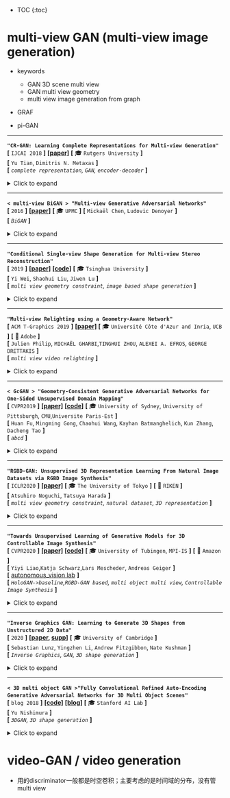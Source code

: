 * TOC
{:toc}

# multi-view GAN (multi-view image generation)

- keywords
  - GAN 3D scene multi view
  - GAN multi view geometry
  - multi view image generation from graph

- GRAF
- pi-GAN

---

**`"CR-GAN: Learning Complete Representations for Multi-view Generation"`**  
**[** `IJCAI 2018` **]** **[[paper]](https://www.ijcai.org/Proceedings/2018/0131.pdf)** **[** :mortar_board: `Rutgers University` **]**  
**[**  `Yu Tian`,  `Dimitris N. Metaxas` **]**  
**[** _`complete representation`, `GAN`, `encoder-decoder`_  **]**  

<details>
  <summary markdown="0">Click to expand</summary>

- **Motivation**
  - 第一个调查GAN模型的"complete representations"
  - 用CR-GAN来学习完整的表达，使用一种两通路的模式(`reconstruction path` + `generation path`)
  - CR-GAN可以利用`unlabeled data`来`self supervision`，使得生成的质量更好
  - 即使对于**unseen**的dataset，对于**wild conditions**，CR-GAN可以产生高质量的**multi view**图片
- **之前的GAN-based方法**：encoder-decoder+discriminator

  - |                  ![img](media/56666611.png)                  |
    | :----------------------------------------------------------: |
    | 相比于之前的GAN-based方法，多了一条`generation path`，试图补全z space |
    
  - encoder把图片map到一个latent space，然后操作embedding，然后decoder生成新视角
  - [CVPR 2017] [[paper]](https://openaccess.thecvf.com/content_cvpr_2017/papers/Tran_Disentangled_Representation_Learning_CVPR_2017_paper.pdf) <DR-GAN> Disentangled Representation Learning GAN for Pose-Invariant Face Recognition
  - [2017]  Multi-view image generation from a single-view. 
  - **_之前的GAN-based方法的问题_**：
    - 学到的都是“不完整”的表征，对于"unseen"data\无边界的data的泛化性很差
    - ==**思考**==：encoder网络学到的大概率就是不完整的表征；这也是为什么用auto-decoder而不是encoder-decoder
- **proposal**
  - 除了`reconstruction path`外，引入另一条`generation path`来 从随机采样的sample 创建view-specific images
  - 两条path **共享**同样的G参数：在生成通路学到的G 会引导reconstruction path中的E和D的学习，反过来也是一样
  - E is force to be G的逆向过程，使得学到的**representation可以span the entire Z space**  
  - 更重要的是，两通路的学习过程可以很容易地利用**有label、无label**的数据，对于自监督学习而言，从而大大丰富了Z space，对于自然的生成来说。
- **discriminators** 
  - ![img](media/57229841-1603684635887.png)
  - **==问题==** ：原来这些GAN-based方法中的discriminator都是干什么用的？单纯只是增加图像的细节程度？
  - DR-GAN中：discriminator有两个任务：① id 分类。discriminator输出一个分类输出。② pose分类。分类器输出。

</details>

---

**`< multi-view BiGAN > "Multi-view Generative Adversarial Networks"`**  
**[** `2016` **]** **[[paper]](https://arxiv.org/pdf/1611.02019.pdf)** **[** :mortar_board: `UPMC` **]** 
**[**  `Mickaël Chen`, `Ludovic Denoyer`  **]**  
**[** _`BiGAN`_ **]**  

<details>
  <summary markdown="0">Click to expand</summary>
too old

- **Motivation**
  - ![img](media/54910786.png)
    - 把BiGAN改造成适应conditional 概率；一个可以学到P(y\|x)，x可以是单张图片或者是多张view的集合
  - ![img](media/55062754.png)
    - 创造了一个multi-view model，给予任意一组subset of views，评估可能的输出的分布
    - 如果说，一种自然的把BiGAN 延伸到适应multi view输入的方式 是 定义一个从a set of view到一个representation space的mapping function，那么，这种方法已经被证明会有不达到要求的表现
    - 因此，我们提出了一种约束模型的方式：基于一个想法：对任意一组subset of views添加一个view都应该降低输出分布的不确定性。给的view越多，方差越小。用KL散度来正则化

</details>

---

**`"Conditional Single-view Shape Generation for Multi-view Stereo Reconstruction"`**  
**[** `2019` **]** **[[paper]](https://arxiv.org/pdf/1904.06699.pdf)** **[[code]](https://github.com/weiyithu/OptimizeMVS)** **[** :mortar_board: `Tsinghua University` **]**  
**[**  `Yi Wei`, `Shaohui Liu`, `Jiwen Lu`  **]**  
**[** _`multi view geometry constraint`, `image based shape generation`_ **]**  

<details>
  <summary markdown="0">Click to expand</summary>

- **Motivation**
  - **task**: image based shape generation
  - 把多张图片的重建问题 建模为 计算每个单张图片重建出的shape 空间的 交集

</details>

---

**`"Multi-view Relighting using a Geometry-Aware Network"`**  
**[** `ACM T-Graphics 2019` **]** **[[paper]](https://repo-sam.inria.fr/fungraph/deep-relighting/Multi-view-Relighting.pdf)** **[** :mortar_board: `Université Côte d'Azur and Inria`, `UCB` **]** **[** :office: `Adobe` **]**  
**[**  `Julien Philip`, `MICHAËL GHARBI`,`TINGHUI ZHOU`, `ALEXEI A. EFROS`, `GEORGE DRETTAKIS` **]**  
**[** _`multi view video relighting`_ **]**  

<details>
  <summary markdown="0">Click to expand</summary>

- **Motivation**
  - multi-view video relighting
  - 首先从multi view的视频创建一个proxy geometry，然后考虑relighting
  - ![img](media/54422638.png)
  - ![img](media/54653900.png)

</details>

---

**`< GcGAN > "Geometry-Consistent Generative Adversarial Networks for One-Sided Unsupervised Domain Mapping"`**  
**[** `CVPR2019` **]** **[[paper]](https://openaccess.thecvf.com/content_CVPR_2019/papers/Fu_Geometry-Consistent_Generative_Adversarial_Networks_for_One-Sided_Unsupervised_Domain_Mapping_CVPR_2019_paper.pdf)** **[[code]](https://github.com/hufu6371/GcGAN)** **[** :mortar_board: `University of Sydney`, `University of Pittsburgh`, `CMU`,`Universite Paris-Est` **]**   
**[**  `Huan Fu`, `Mingming Gong`, `Chaohui Wang`, `Kayhan Batmanghelich`, `Kun Zhang`, `Dacheng Tao`  **]**  
**[** _`abcd`_ **]**  

<details>
  <summary markdown="0">Click to expand</summary>

- **Motivation**

</details>

---

**`"RGBD-GAN: Unsupervised 3D Representation Learning From Natural Image Datasets via RGBD Image Synthesis"`**  
**[** `ICLR2020` **]** **[[paper]](https://arxiv.org/abs/1909.12573)**  **[** :mortar_board: `The University of Tokyo` **]** **[** :office: `RIKEN` **]**  
**[**  `Atsuhiro Noguchi`, `Tatsuya Harada`  **]**  
**[** _`multi view geometry constraint`, `natural dataset`, `3D representation`_ **]**  

<details>
  <summary markdown="0">Click to expand</summary>

- **Motivation**
  - **natural datasets**下，通过RGBD图像生成，进行**无监督**的**3D表征**学习
  - **3.2.2 SELF-SUPERVISED RGBD CONSISTENCY LOSS**
    - ![img](media/65147862.png)

</details>

---

**`"Towards Unsupervised Learning of Generative Models for 3D Controllable Image Synthesis"`**  
**[** `CVPR2020` **]** **[[paper]](https://arxiv.org/pdf/1912.05237.pdf)** **[[code]](https://github.com/autonomousvision/controllable_image_synthesis)** **[** :mortar_board: `University of Tubingen`, `MPI-IS` **]** **[** :office: `Amazon` **]**  
**[**  `Yiyi Liao`,`Katja Schwarz`,`Lars Mescheder`, `Andreas Geiger`  **]**  
**[** [autonomous_vision lab](https://github.com/autonomousvision) **]**  
**[** _`HoloGAN->baseline`,`RGBD-GAN based`, `multi object multi view`,  `Controllable Image Synthesis`_ **]**  

<details>
  <summary markdown="0">Click to expand</summary>

- **Motivation**
  - 首先 从一个高斯采样的latent code 映射到一系列3D primitives（一些原初3D物体表征）<br> 再渲染物体 再渲染背景<br>![img](media/59007435.png)

| Input   | unlabeled image                                              |
| ------- | :----------------------------------------------------------- |
| output  | multi view images                                            |
| dataset | ![img](media/59114641.png) <br>**随机背景、随机物体、随机view point** <br>3D primitives: no label <br/> instance segmentation: no label <br/> pose annotations: no label |

- 训练这样的模型是有挑战的：
  - 比如有可能把2个物体理解为同一个primitive，甚至...；
  - 因此，使用多个loss来鼓励一个解耦、可解释的3D表征；同时从训练集分布中生成图片。
- **loss**
  - _**adversarial loss**_：标准的real/fake loss + condition
    - > condition on: 是完全的composite image还是background image
      >
      > 实验证明，这个condition有助于从背景中解耦物体  
    - 因此在训练时，收集两组数据集：带有物体的和没有物体的
  - _**compactness loss**_ ：紧凑性loss
    - > To bias solutions towards compact representations and to encourage the 3D primitives to tightly encase the objects, we minimize the projected shape of each object.
      >
      > 为了让solutions 倾向于完整的表征，鼓励3D primitives能够紧贴合物体，我们最小化每个物体的投影shape
    - 惩罚每个物体`alpha map`的 `L1-范数`
    - > ![img](media/63491889.png)
      >
      > $$ \tau=0.1 $$ 是一个防止收缩到一个固定最小值以下的截短阈值， $$ A_i $$ 依赖于模型参数和 latent code z（so 这个loss可以对模型参数有作用）
  - **(==self supervised==) geometry consistency loss**
    - > 为了得到在不同的 `camera viewpoints` 和 `3D物体pose `中都**consistent**的solutions，遵循 _**[33]RGBD-GAN**_ 来鼓励生成模型来遵守多视几何约束。
    - > 比如，对于pose(外参)的改变应该改变物体的pose但是不应该alter它的颜色或者identity.
    - > 这样formulate这个约束：
      >
      > ![img](media/63872134.png)
      >
      > $$ X_i' $$ $$ D_i' $$ 是 latent code z的2D generator 输出
      >
      > $$ \tilde{X}_i' $$ $$ \tilde{D}_i' $$ 是 同一个latent code对每个primitive的pose加入随机噪声 并且 [**Warp**ing the result back to the original viewpoint] (即**重投影**回加噪声之前的viewpoint)  后的2D generator输出
    - 相当于是一个自监督的重投影误差loss

</details>

---

**`"Inverse Graphics GAN: Learning to Generate 3D Shapes from Unstructured 2D Data"`**  
**[** `2020` **]** **[[paper](https://arxiv.org/pdf/2002.12674.pdf), [supp](https://lunz-s.github.io/iggan/iggan_supplemental.pdf)]**  **[** :mortar_board: `University of Cambridge` **]**  
**[**  `Sebastian Lunz`, `Yingzhen Li`, `Andrew Fitzgibbon`, `Nate Kushman`  **]**  
**[** _`Inverse Graphics`, `GAN`, `3D shape generation`_ **]**  

<details>
  <summary markdown="0">Click to expand</summary>

- **Motivation**
  - 从非结构化的2D数据生成voxels类3D shape
  - ![image-20201026194450596](media/image-20201026194450596.png)
- results：
  - ![image-20201026193704383](media/image-20201026193704383.png)

</details>

---

**`< 3D multi object GAN >"Fully Convolutional Refined Auto-Encoding Generative Adversarial Networks for 3D Multi Object Scenes"`**  
**[** `blog 2018` **]**  **[[code]](https://github.com/yunishi3/3D-FCR-alphaGAN)** **[[blog]](https://becominghuman.ai/3d-multi-object-gan-7b7cee4abf80)** **[** :mortar_board: `Stanford AI Lab` **]**   
**[**  `Yu Nishimura`  **]**  
**[** _`3DGAN`, `3D shape generation`_ **]**  

<details>
  <summary markdown="0">Click to expand</summary>

- **Motivation**
- **dataset**
  - ground truth **voxel** data of SUNCG dataset.
- **results**
  - ![image-20201026195610963](media/image-20201026195610963.png)

</details>

# video-GAN / video generation

 - 用的discriminator一般都是时空卷积；主要考虑的是时间域的分布，没有管multi view